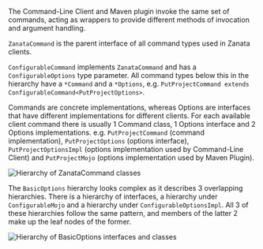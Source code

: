 The Command-Line Client and Maven plugin invoke the same set of commands, acting as wrappers to provide different methods of invocation and argument handling.

`ZanataCommand` is the parent interface of all command types used in Zanata clients.

`ConfigurableCommand` implements `ZanataCommand` and has a `ConfigurableOptions` type parameter. All command types below this in the hierarchy have a `*Command` and a `*Options`, e.g. `PutProjectCommand extends ConfigurableCommand<PutProjectOptions>`.

Commands are concrete implementations, whereas Options are interfaces that have different implementations for different clients. For each available client command there is usually 1 Command class, 1 Options interface and 2 Options implementations. e.g. `PutProjectCommand` (command implementation), `PutProjectOptions` (options interface), `PutProjectOptionsImpl` (options implementation used by Command-Line Client) and `PutProjectMojo` (options implementation used by Maven Plugin).


![Hierarchy of ZanataCommand classes](http://zanata.org/images/diagrams/zanata-2.0-client-commands-hierarchy.png)


The `BasicOptions` hierarchy looks complex as it describes 3 overlapping hierarchies. There is a hierarchy of interfaces, a hierarchy under `ConfigurableMojo` and a hierarchy under `ConfigurableOptionsImpl`. All 3 of these hierarchies follow the same pattern, and members of the latter 2 make up the leaf nodes of the former.

![Hierarchy of BasicOptions interfaces and classes](http://zanata.org/images/diagrams/zanata-2.0-client-options-hierarchy.png)

